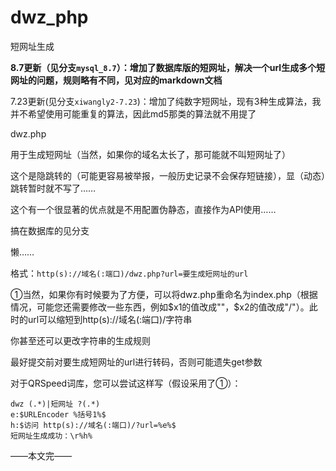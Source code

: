 # dwz_php
短网址生成

**8.7更新（见分支`mysql_8.7`）：增加了数据库版的短网址，解决一个url生成多个短网址的问题，规则略有不同，见对应的markdown文档**

7.23更新(见分支`xiwangly2-7.23`)：增加了纯数字短网址，现有3种生成算法，我并不希望使用可能重复的算法，因此md5那类的算法就不用提了

dwz.php

用于生成短网址（当然，如果你的域名太长了，那可能就不叫短网址了）

这个是隐跳转的（可能更容易被举报，一般历史记录不会保存短链接），显（动态）跳转暂时就不写了……

这个有一个很显著的优点就是不用配置伪静态，直接作为API使用……

搞在数据库的见分支

懒……

格式：`http(s)://域名(:端口)/dwz.php?url=要生成短网址的url`

①当然，如果你有时候要为了方便，可以将dwz.php重命名为index.php（根据情况，可能您还需要修改一些东西，例如$x1的值改成""，$x2的值改成"/"）。此时的url可以缩短到http\(s\)://域名\(:端口\)/字符串

你甚至还可以更改字符串的生成规则

最好提交前对要生成短网址的url进行转码，否则可能遗失get参数

对于QRSpeed词库，您可以尝试这样写（假设采用了①）：
```
dwz (.*)|短网址 ?(.*)
e:$URLEncoder %括号1%$
h:$访问 http(s)://域名(:端口)/?url=%e%$
短网址生成成功：\r%h%
```

——本文完——
